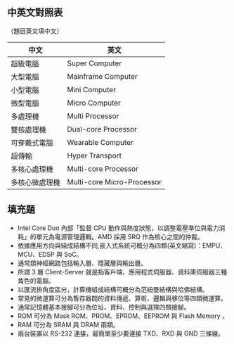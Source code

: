## 中英文對照表

（題目英文填中文）

| 中文           | 英文                       |
| -------------- | -------------------------- |
| 超級電腦       | Super Computer             |
| 大型電腦       | Mainframe Computer         |
| 小型電腦       | Mini Computer              |
| 微型電腦       | Micro Computer             |
| 多處理機       | Multi Processor            |
| 雙核處理機     | Dual-core Processor        |
| 可穿戴式電腦   | Wearable Computer          |
| 超傳輸         | Hyper Transport            |
| 多核心處理機   | Multi-core Processor       |
| 多核心微處理機 | Multi-core Micro-Processor |

## 填充題

- Intel Core Duo 內部「監督 CPU 動作與熱度狀態，以調整電壓準位與電力消耗」的單元為<span class="highLight u">電源管理邏輯</span>。AMD 採用 <span class="highLight u">SRQ</span> 作為核心之間的仲裁。
- 依據應用方向與組成結構不同,嵌入式系統可概分為四類(英文縮寫)：<span class="highLight u">EMPU</span>、<span class="highLight u">MCU</span>、<span class="highLight u">EDSP</span> 與 <span class="highLight u">SoC</span>。
- 通常類神經網路包括<span class="highLight u">輸入</span>層、<span class="highLight u">隱藏</span>層與<span class="highLight u">輸出</span>層。
- 所謂 3 層 Client-Server 就是指<span class="highLight u">客戶端</span>、<span class="highLight u">應用程式伺服器</span>、<span class="highLight u">資料庫伺服器</span>三種角色的電腦。
- 以匯流排角度區分，計算機組成結構可概分為<span class="highLight u">范紐曼結構</span>與<span class="highLight u">哈佛結構</span>。
- 常見的微運算可分為<span class="highLight u">暫存器間的資料傳遞</span>、<span class="highLight u">算術</span>、<span class="highLight u">邏輯</span>與<span class="highLight u">移位</span>等四類微運算。
- 通常記憶體基本接腳可分為<span class="highLight u">位址</span>、<span class="highLight u">資料</span>、<span class="highLight u">控制</span>與<span class="highLight u">選擇</span>四類接腳。
- ROM 可分為 <span class="highLight u">Mask ROM</span>、<span class="highLight u">PROM</span>、<span class="highLight u">EPROM</span>、<span class="highLight u">EEPROM</span> 與 <span class="highLight u">Flash Memory</span> 。
- RAM 可分為 <span class="highLight u">SRAM</span> 與 <span class="highLight u">DRAM</span> 兩類。
- 兩台裝置以 RS-232 連接，最簡單至少要連接 <span class="highLight u">TXD</span>、<span class="highLight u">RXD</span> 與 <span class="highLight u">GND</span> 三條線。
